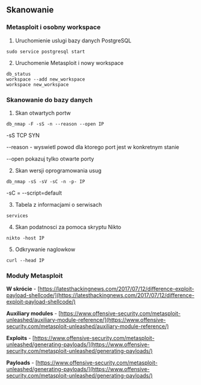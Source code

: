 ## Skanowanie

### Metasploit i osobny workspace

1. Uruchomienie uslugi bazy danych PostgreSQL

```
sudo service postgresql start
```

2. Uruchomenie Metasploit i nowy workspace

```
db_status
workspace --add new_workspace
workspace new_workspace
```

### Skanowanie do bazy danych

1. Skan otwartych portw

```
db_nmap -F -sS -n --reason --open IP
```
-sS TCP SYN

--reason - wyswietl powod dla ktorego port jest w konkretnym stanie

--open pokazuj tylko otwarte porty


2. Skan wersji oprogramowania usug

```
db_nmap -sS -sV -sC -n -p- IP
```
-sC = --script=default

3. Tabela z informacjami o serwisach

```
services
```

4. Skan podatnosci za pomoca skryptu Nikto

```
nikto -host IP
```

5. Odkrywanie naglowkow
```
curl --head IP
```

### Moduły Metasploit

**W skrócie** - [https://latesthackingnews.com/2017/07/12/difference-exploit-payload-shellcode/](https://latesthackingnews.com/2017/07/12/difference-exploit-payload-shellcode/)

**Auxiliary modules** - [https://www.offensive-security.com/metasploit-unleashed/auxiliary-module-reference/](https://www.offensive-security.com/metasploit-unleashed/auxiliary-module-reference/)

**Exploits** - [https://www.offensive-security.com/metasploit-unleashed/generating-payloads/](https://www.offensive-security.com/metasploit-unleashed/generating-payloads/)

**Payloads** - [https://www.offensive-security.com/metasploit-unleashed/generating-payloads/](https://www.offensive-security.com/metasploit-unleashed/generating-payloads/)
